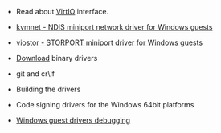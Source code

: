 * Read about [VirtIO](https://github.com/rustyrussell/virtio-spec) interface.

* [kvmnet - NDIS miniport network driver for Windows guests](http://www.linux-kvm.org/page/WindowsGuestDrivers/kvmnet)

* [viostor - STORPORT miniport driver for Windows guests](http://www.linux-kvm.org/page/WindowsGuestDrivers/viostor)

* [Download](http://alt.fedoraproject.org/pub/alt/virtio-win/latest/images/) binary drivers

* git and cr\lf

* Building the drivers

* Code signing drivers for the Windows 64bit platforms

* [Windows guest drivers debugging](http://www.slideshare.net/YanVugenfirer/windows-guestdebugging-kvmforum2012)

